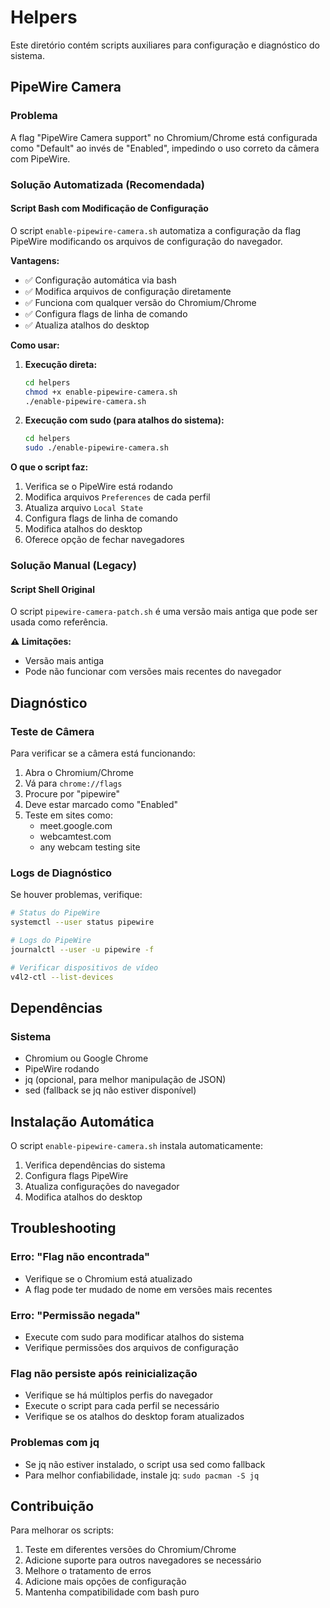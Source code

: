 # Helpers

Este diretório contém scripts auxiliares para configuração e diagnóstico do sistema.

## PipeWire Camera

### Problema
A flag "PipeWire Camera support" no Chromium/Chrome está configurada como "Default" ao invés de "Enabled", impedindo o uso correto da câmera com PipeWire.

### Solução Automatizada (Recomendada)

#### Script Bash com Modificação de Configuração
O script `enable-pipewire-camera.sh` automatiza a configuração da flag PipeWire modificando os arquivos de configuração do navegador.

**Vantagens:**
- ✅ Configuração automática via bash
- ✅ Modifica arquivos de configuração diretamente
- ✅ Funciona com qualquer versão do Chromium/Chrome
- ✅ Configura flags de linha de comando
- ✅ Atualiza atalhos do desktop

**Como usar:**

1. **Execução direta:**
   ```bash
   cd helpers
   chmod +x enable-pipewire-camera.sh
   ./enable-pipewire-camera.sh
   ```

2. **Execução com sudo (para atalhos do sistema):**
   ```bash
   cd helpers
   sudo ./enable-pipewire-camera.sh
   ```

**O que o script faz:**
1. Verifica se o PipeWire está rodando
2. Modifica arquivos `Preferences` de cada perfil
3. Atualiza arquivo `Local State`
4. Configura flags de linha de comando
5. Modifica atalhos do desktop
6. Oferece opção de fechar navegadores

### Solução Manual (Legacy)

#### Script Shell Original
O script `pipewire-camera-patch.sh` é uma versão mais antiga que pode ser usada como referência.

**⚠️ Limitações:**
- Versão mais antiga
- Pode não funcionar com versões mais recentes do navegador

## Diagnóstico

### Teste de Câmera
Para verificar se a câmera está funcionando:

1. Abra o Chromium/Chrome
2. Vá para `chrome://flags`
3. Procure por "pipewire"
4. Deve estar marcado como "Enabled"
5. Teste em sites como:
   - meet.google.com
   - webcamtest.com
   - any webcam testing site

### Logs de Diagnóstico
Se houver problemas, verifique:

```bash
# Status do PipeWire
systemctl --user status pipewire

# Logs do PipeWire
journalctl --user -u pipewire -f

# Verificar dispositivos de vídeo
v4l2-ctl --list-devices
```

## Dependências

### Sistema
- Chromium ou Google Chrome
- PipeWire rodando
- jq (opcional, para melhor manipulação de JSON)
- sed (fallback se jq não estiver disponível)

## Instalação Automática

O script `enable-pipewire-camera.sh` instala automaticamente:

1. Verifica dependências do sistema
2. Configura flags PipeWire
3. Atualiza configurações do navegador
4. Modifica atalhos do desktop

## Troubleshooting

### Erro: "Flag não encontrada"
- Verifique se o Chromium está atualizado
- A flag pode ter mudado de nome em versões mais recentes

### Erro: "Permissão negada"
- Execute com sudo para modificar atalhos do sistema
- Verifique permissões dos arquivos de configuração

### Flag não persiste após reinicialização
- Verifique se há múltiplos perfis do navegador
- Execute o script para cada perfil se necessário
- Verifique se os atalhos do desktop foram atualizados

### Problemas com jq
- Se jq não estiver instalado, o script usa sed como fallback
- Para melhor confiabilidade, instale jq: `sudo pacman -S jq`

## Contribuição

Para melhorar os scripts:

1. Teste em diferentes versões do Chromium/Chrome
2. Adicione suporte para outros navegadores se necessário
3. Melhore o tratamento de erros
4. Adicione mais opções de configuração
5. Mantenha compatibilidade com bash puro
